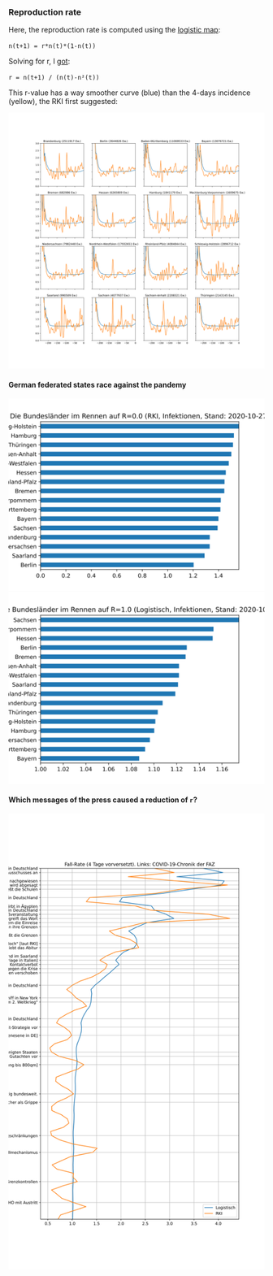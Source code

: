 ### Reproduction rate

Here, the reproduction rate is computed using the [logistic map](https://en.wikipedia.org/wiki/Logistic_map):

`n(t+1) = r*n(t)*(1-n(t))`

Solving for r, I [got](https://www.wolframalpha.com/input/?i=Solve+n%28t%2B1%29+%3D+r*n%28t%29*%281-n%28t%29%29+for+r):

`r = n(t+1) / (n(t)-n²(t))`

This r-value has a way smoother curve (blue) than the 4-days incidence (yellow), the RKI first suggested:

![RKI & Logistic Rates Chart](img/rki_and_logistic.svg)

#### German federated states race against the pandemy

![German districts in the race to 0.0](img/rki_bars.svg)
![German districts in the race to 1.0](img/logistic_bars.svg)

#### Which messages of the press caused a reduction of `r`?

![Chronology of the first wave next to the rates](img/plot_press_chronic.svg)
